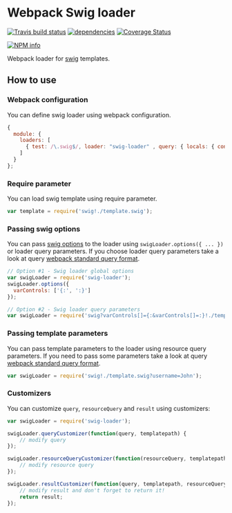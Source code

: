# Webpack Swig loader

[![Travis build status](https://travis-ci.org/coditorium/nodejs-swig-loader.png?branch=master)](https://travis-ci.org/coditorium/nodejs-swig-loader)
[![dependencies](https://david-dm.org/coditorium/nodejs-swig-loader.png)](https://david-dm.org/coditorium/nodejs-swig-loader)
[![Coverage Status](https://coveralls.io/repos/coditorium/nodejs-swig-loader/badge.svg)](https://coveralls.io/r/coditorium/nodejs-swig-loader)

[![NPM info](https://nodei.co/npm/swig-loader.png?downloads=true)](https://www.npmjs.com/package/swig-loader)

Webpack loader for [swig](http://paularmstrong.github.io/swig) templates.

## How to use

### Webpack configuration

You can define swig loader using webpack configuration.

``` javascript
{
  module: {
    loaders: [
      { test: /\.swig$/, loader: "swig-loader" , query: { locals: { config: {'cdn': 'doamin'} } }
    ]
  }
};
```

### Require parameter

You can load swig template using require parameter.

``` javascript
var template = require('swig!./template.swig');
```

### Passing swig options

You can pass [swig options](http://paularmstrong.github.io/swig/docs/api/#SwigOpts) to the loader using `swigLoader.options({ ... })` or loader query parameters. If you choose loader query parameters take a look at query [webpack standard query format](https://github.com/webpack/loader-utils#parsequery).

``` javascript
// Option #1 - Swig loader global options
var swigLoader = require('swig-loader');
swigLoader.options({
  varControls: ['{:', ':}']
});

// Option #2 - Swig loader query parameters
var swigLoader = require('swig?varControls[]={:&varControls[]=:}!./template.swig');
```

### Passing template parameters

You can pass template parameters to the loader using resource query parameters. If you need to pass some parameters take a look at query [webpack standard query format](https://github.com/webpack/loader-utils#parsequery).

``` javascript
var swigLoader = require('swig!./template.swig?username=John');
```

### Customizers

You can customize `query`, `resourceQuery` and `result` using customizers:

``` javascript
var swigLoader = require('swig-loader');

swigLoader.queryCustomizer(function(query, templatepath) {
    // modify query
});

swigLoader.resourceQueryCustomizer(function(resourceQuery, templatepath) {
    // modify resource query
});

swigLoader.resultCustomizer(function(query, templatepath, resourceQuery, query) {
    // modify result and don't forget to return it!
    return result;
});
```
